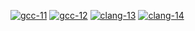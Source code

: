 [![gcc-11](https://github.com/gaggenwaschke/cpp-reflection/actions/workflows/gcc-11.yaml/badge.svg)](https://github.com/gaggenwaschke/cpp-reflection/actions/workflows/gcc-11.yaml)
[![gcc-12](https://github.com/gaggenwaschke/cpp-reflection/actions/workflows/gcc-12.yaml/badge.svg)](https://github.com/gaggenwaschke/cpp-reflection/actions/workflows/gcc-12.yaml)
[![clang-13](https://github.com/gaggenwaschke/cpp-reflection/actions/workflows/clang-13.yaml/badge.svg)](https://github.com/gaggenwaschke/cpp-reflection/actions/workflows/clang-13.yaml)
[![clang-14](https://github.com/gaggenwaschke/cpp-reflection/actions/workflows/clang-14.yaml/badge.svg)](https://github.com/gaggenwaschke/cpp-reflection/actions/workflows/clang-14.yaml)
